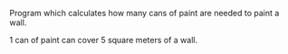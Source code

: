Program which calculates how many cans of paint are needed to paint a wall. 

1 can of paint can cover 5 square meters of a wall. 
